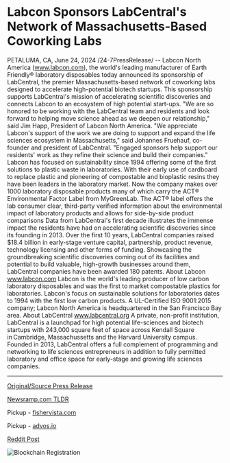 # Labcon Sponsors LabCentral's Network of Massachusetts-Based Coworking Labs

PETALUMA, CA, June 24, 2024 /24-7PressRelease/ -- Labcon North America (www.labcon.com), the world's leading manufacturer of Earth Friendly® laboratory disposables today announced its sponsorship of LabCentral, the premier Massachusetts-based network of coworking labs designed to accelerate high-potential biotech startups.   This sponsorship supports LabCentral's mission of accelerating scientific discoveries and connects Labcon to an ecosystem of high potential start-ups. "We are so honored to be working with the LabCentral team and residents and look forward to helping move science ahead as we deepen our relationship," said Jim Happ, President of Labcon North America.   "We appreciate Labcon's support of the work we are doing to support and expand the life sciences ecosystem in Massachusetts," said Johannes Fruehauf, co-founder and president of LabCentral. "Engaged sponsors help support our residents' work as they refine their science and build their companies."   Labcon has focused on sustainability since 1994 offering some of the first solutions to plastic waste in laboratories. With their early use of cardboard to replace plastic and pioneering of compostable and bioplastic resins they have been leaders in the laboratory market. Now the company makes over 1000 laboratory disposable products many of which carry the ACT® Environmental Factor Label from MyGreenLab. The ACT® label offers the lab consumer clear, third-party verified information about the environmental impact of laboratory products and allows for side-by-side product comparisons  Data from LabCentral's first decade illustrates the immense impact the residents have had on accelerating scientific discoveries since its founding in 2013. Over the first 10 years, LabCentral companies raised $18.4 billion in early-stage venture capital, partnership, product revenue, technology licensing and other forms of funding. Showcasing the groundbreaking scientific discoveries coming out of its facilities and potential to build valuable, high-growth businesses around them, LabCentral companies have been awarded 180 patents.  About Labcon www.labcon.com  Labcon is the world's leading producer of low carbon laboratory disposables and was the first to market compostable plastics for laboratories. Labcon's focus on sustainable solutions for laboratories dates to 1994 with the first low carbon products. A UL-Certified ISO 9001:2015 company; Labcon North America is headquartered in the San Francisco Bay area.  About LabCentral www.labcentral.org  A private, non-profit institution, LabCentral is a launchpad for high potential life-sciences and biotech startups with 243,000 square feet of space across Kendall Square in Cambridge, Massachussetts and the Harvard University campus. Founded in 2013, LabCentral offers a full complement of programming and networking to life sciences entrepreneurs in addition to fully permitted laboratory and office space for early-stage and growing life sciences companies. 

---

[Original/Source Press Release](https://www.24-7pressrelease.com/press-release/511850/labcon-sponsors-labcentrals-network-of-massachusetts-based-coworking-labs)
                    

[Newsramp.com TLDR](https://newsramp.com/curated-news/labcon-sponsors-labcentral-to-accelerate-biotech-startups/2221a8597f821c5003e79d5d40b3ea4b) 


Pickup - [fishervista.com](https://fishervista.com/en/labcon-partners-with-labcentral-to-accelerate-biotech-startups-and-drive-sustainability/20244399)

Pickup - [advos.io](https://advos.io/en/labcon-sponsors-labcentral-s-network-of-massachusetts-based-coworking-labs/20244399)
 



[Reddit Post](https://www.reddit.com/r/Energy_Climate_News/comments/1dn7lok/labcon_sponsors_labcentral_to_accelerate_biotech/) 



![Blockchain Registration](https://cdn.newsramp.app/24-7PressRelease/qrcode/246/24/knobW507.webp)